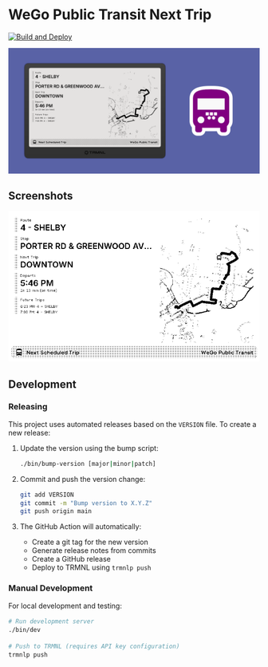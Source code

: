 # WeGo Public Transit Next Trip

[![Build and Deploy](https://github.com/transitnownash/trmnl-wego-next-trip/actions/workflows/build.yml/badge.svg)](https://github.com/transitnownash/trmnl-wego-next-trip/actions/workflows/build.yml)

![promo](assets/promo.png)

## Screenshots

![screenshot](assets/screenshot.png)

## Development

### Releasing

This project uses automated releases based on the `VERSION` file. To create a new release:

1. Update the version using the bump script:
   ```bash
   ./bin/bump-version [major|minor|patch]
   ```

2. Commit and push the version change:
   ```bash
   git add VERSION
   git commit -m "Bump version to X.Y.Z"
   git push origin main
   ```

3. The GitHub Action will automatically:
   - Create a git tag for the new version
   - Generate release notes from commits
   - Create a GitHub release
   - Deploy to TRMNL using `trmnlp push`

### Manual Development

For local development and testing:

```bash
# Run development server
./bin/dev

# Push to TRMNL (requires API key configuration)
trmnlp push
```
